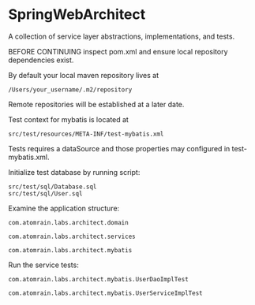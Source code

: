 SpringWebArchitect
==================

A collection of service layer abstractions, implementations, and tests.

BEFORE CONTINUING inspect pom.xml and ensure local repository dependencies exist.

By default your local maven repository lives at

	/Users/your_username/.m2/repository

Remote repositories will be established at a later date.

Test context for mybatis is located at

	src/test/resources/META-INF/test-mybatis.xml

Tests requires a dataSource and those properties may configured in test-mybatis.xml.

Initialize test database by running script:

	src/test/sql/Database.sql
	src/test/sql/User.sql

Examine the application structure:
	
	com.atomrain.labs.architect.domain
	
	com.atomrain.labs.architect.services
	
	com.atomrain.labs.architect.mybatis

Run the service tests:
	
	com.atomrain.labs.architect.mybatis.UserDaoImplTest
	
	com.atomrain.labs.architect.mybatis.UserServiceImplTest